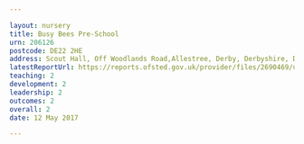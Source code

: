 ```yaml
---

layout: nursery
title: Busy Bees Pre-School
urn: 206126
postcode: DE22 2HE
address: Scout Hall, Off Woodlands Road,Allestree, Derby, Derbyshire, DE22 2HE
latestReportUrl: https://reports.ofsted.gov.uk/provider/files/2690469/urn/206126.pdf
teaching: 2
development: 2
leadership: 2
outcomes: 2
overall: 2
date: 12 May 2017

---
```

